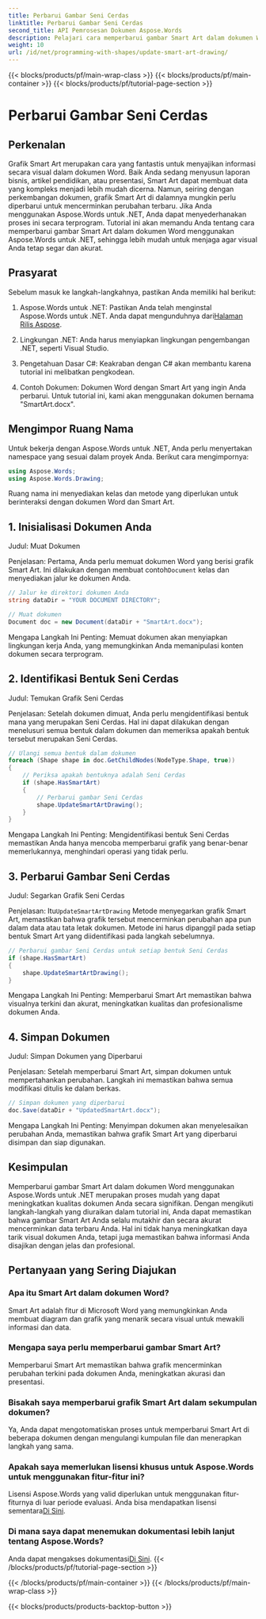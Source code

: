 ```yaml
---
title: Perbarui Gambar Seni Cerdas
linktitle: Perbarui Gambar Seni Cerdas
second_title: API Pemrosesan Dokumen Aspose.Words
description: Pelajari cara memperbarui gambar Smart Art dalam dokumen Word menggunakan Aspose.Words untuk .NET dengan panduan langkah demi langkah ini. Pastikan visual Anda selalu akurat.
weight: 10
url: /id/net/programming-with-shapes/update-smart-art-drawing/
---
```


{{< blocks/products/pf/main-wrap-class >}}
{{< blocks/products/pf/main-container >}}
{{< blocks/products/pf/tutorial-page-section >}}

# Perbarui Gambar Seni Cerdas

## Perkenalan

Grafik Smart Art merupakan cara yang fantastis untuk menyajikan informasi secara visual dalam dokumen Word. Baik Anda sedang menyusun laporan bisnis, artikel pendidikan, atau presentasi, Smart Art dapat membuat data yang kompleks menjadi lebih mudah dicerna. Namun, seiring dengan perkembangan dokumen, grafik Smart Art di dalamnya mungkin perlu diperbarui untuk mencerminkan perubahan terbaru. Jika Anda menggunakan Aspose.Words untuk .NET, Anda dapat menyederhanakan proses ini secara terprogram. Tutorial ini akan memandu Anda tentang cara memperbarui gambar Smart Art dalam dokumen Word menggunakan Aspose.Words untuk .NET, sehingga lebih mudah untuk menjaga agar visual Anda tetap segar dan akurat.

## Prasyarat

Sebelum masuk ke langkah-langkahnya, pastikan Anda memiliki hal berikut:

1.  Aspose.Words untuk .NET: Pastikan Anda telah menginstal Aspose.Words untuk .NET. Anda dapat mengunduhnya dari[Halaman Rilis Aspose](https://releases.aspose.com/words/net/).

2. Lingkungan .NET: Anda harus menyiapkan lingkungan pengembangan .NET, seperti Visual Studio.

3. Pengetahuan Dasar C#: Keakraban dengan C# akan membantu karena tutorial ini melibatkan pengkodean.

4. Contoh Dokumen: Dokumen Word dengan Smart Art yang ingin Anda perbarui. Untuk tutorial ini, kami akan menggunakan dokumen bernama "SmartArt.docx".

## Mengimpor Ruang Nama

Untuk bekerja dengan Aspose.Words untuk .NET, Anda perlu menyertakan namespace yang sesuai dalam proyek Anda. Berikut cara mengimpornya:

```csharp
using Aspose.Words;
using Aspose.Words.Drawing;
```

Ruang nama ini menyediakan kelas dan metode yang diperlukan untuk berinteraksi dengan dokumen Word dan Smart Art.

## 1. Inisialisasi Dokumen Anda

Judul: Muat Dokumen

Penjelasan:
 Pertama, Anda perlu memuat dokumen Word yang berisi grafik Smart Art. Ini dilakukan dengan membuat contoh`Document` kelas dan menyediakan jalur ke dokumen Anda.

```csharp
// Jalur ke direktori dokumen Anda
string dataDir = "YOUR DOCUMENT DIRECTORY";

// Muat dokumen
Document doc = new Document(dataDir + "SmartArt.docx");
```

Mengapa Langkah Ini Penting:
Memuat dokumen akan menyiapkan lingkungan kerja Anda, yang memungkinkan Anda memanipulasi konten dokumen secara terprogram.

## 2. Identifikasi Bentuk Seni Cerdas

Judul: Temukan Grafik Seni Cerdas

Penjelasan:
Setelah dokumen dimuat, Anda perlu mengidentifikasi bentuk mana yang merupakan Seni Cerdas. Hal ini dapat dilakukan dengan menelusuri semua bentuk dalam dokumen dan memeriksa apakah bentuk tersebut merupakan Seni Cerdas.

```csharp
// Ulangi semua bentuk dalam dokumen
foreach (Shape shape in doc.GetChildNodes(NodeType.Shape, true))
{
    // Periksa apakah bentuknya adalah Seni Cerdas
    if (shape.HasSmartArt)
    {
        // Perbarui gambar Seni Cerdas
        shape.UpdateSmartArtDrawing();
    }
}
```

Mengapa Langkah Ini Penting:
Mengidentifikasi bentuk Seni Cerdas memastikan Anda hanya mencoba memperbarui grafik yang benar-benar memerlukannya, menghindari operasi yang tidak perlu.

## 3. Perbarui Gambar Seni Cerdas

Judul: Segarkan Grafik Seni Cerdas

Penjelasan:
 Itu`UpdateSmartArtDrawing` Metode menyegarkan grafik Smart Art, memastikan bahwa grafik tersebut mencerminkan perubahan apa pun dalam data atau tata letak dokumen. Metode ini harus dipanggil pada setiap bentuk Smart Art yang diidentifikasi pada langkah sebelumnya.

```csharp
// Perbarui gambar Seni Cerdas untuk setiap bentuk Seni Cerdas
if (shape.HasSmartArt)
{
    shape.UpdateSmartArtDrawing();
}
```

Mengapa Langkah Ini Penting:
Memperbarui Smart Art memastikan bahwa visualnya terkini dan akurat, meningkatkan kualitas dan profesionalisme dokumen Anda.

## 4. Simpan Dokumen

Judul: Simpan Dokumen yang Diperbarui

Penjelasan:
Setelah memperbarui Smart Art, simpan dokumen untuk mempertahankan perubahan. Langkah ini memastikan bahwa semua modifikasi ditulis ke dalam berkas.

```csharp
// Simpan dokumen yang diperbarui
doc.Save(dataDir + "UpdatedSmartArt.docx");
```

Mengapa Langkah Ini Penting:
Menyimpan dokumen akan menyelesaikan perubahan Anda, memastikan bahwa grafik Smart Art yang diperbarui disimpan dan siap digunakan.

## Kesimpulan

Memperbarui gambar Smart Art dalam dokumen Word menggunakan Aspose.Words untuk .NET merupakan proses mudah yang dapat meningkatkan kualitas dokumen Anda secara signifikan. Dengan mengikuti langkah-langkah yang diuraikan dalam tutorial ini, Anda dapat memastikan bahwa gambar Smart Art Anda selalu mutakhir dan secara akurat mencerminkan data terbaru Anda. Hal ini tidak hanya meningkatkan daya tarik visual dokumen Anda, tetapi juga memastikan bahwa informasi Anda disajikan dengan jelas dan profesional.

## Pertanyaan yang Sering Diajukan

### Apa itu Smart Art dalam dokumen Word?
Smart Art adalah fitur di Microsoft Word yang memungkinkan Anda membuat diagram dan grafik yang menarik secara visual untuk mewakili informasi dan data.

### Mengapa saya perlu memperbarui gambar Smart Art?
Memperbarui Smart Art memastikan bahwa grafik mencerminkan perubahan terkini pada dokumen Anda, meningkatkan akurasi dan presentasi.

### Bisakah saya memperbarui grafik Smart Art dalam sekumpulan dokumen?
Ya, Anda dapat mengotomatiskan proses untuk memperbarui Smart Art di beberapa dokumen dengan mengulangi kumpulan file dan menerapkan langkah yang sama.

### Apakah saya memerlukan lisensi khusus untuk Aspose.Words untuk menggunakan fitur-fitur ini?
 Lisensi Aspose.Words yang valid diperlukan untuk menggunakan fitur-fiturnya di luar periode evaluasi. Anda bisa mendapatkan lisensi sementara[Di Sini](https://purchase.aspose.com/temporary-license/).

### Di mana saya dapat menemukan dokumentasi lebih lanjut tentang Aspose.Words?
 Anda dapat mengakses dokumentasi[Di Sini](https://reference.aspose.com/words/net/).
{{< /blocks/products/pf/tutorial-page-section >}}

{{< /blocks/products/pf/main-container >}}
{{< /blocks/products/pf/main-wrap-class >}}

{{< blocks/products/products-backtop-button >}}
